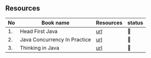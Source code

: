 
## Resources


|No|Book name|Resources|status|
|--|---------|---------|------|
|1.| Head First Java| [url](https://github.com/Urunov/Interview-Preparation-WAY/tree/master/Books/JavaCore/HeadFirstJava)|📘|
|2.| Java Concurrency In Practice| [url](https://github.com/Urunov/Interview-Preparation-WAY/tree/master/Books/JavaCore/JavaConcurrencyInPractice)|📘|
|3.| Thinking in Java| [url](https://people.inf.elte.hu/delsaai/java/6Eckel%20-%20Thinking%20in%20Java%20(4th%202006)%20p1079.pdf)|📘|

